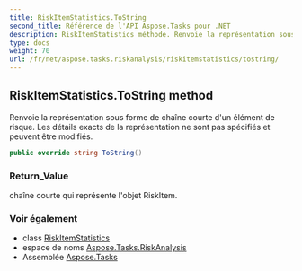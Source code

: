 ```yaml
---
title: RiskItemStatistics.ToString
second_title: Référence de l'API Aspose.Tasks pour .NET
description: RiskItemStatistics méthode. Renvoie la représentation sous forme de chaîne courte dun élément de risque. Les détails exacts de la représentation ne sont pas spécifiés et peuvent être modifiés.
type: docs
weight: 70
url: /fr/net/aspose.tasks.riskanalysis/riskitemstatistics/tostring/
---
```

## RiskItemStatistics.ToString method

Renvoie la représentation sous forme de chaîne courte d'un élément de risque. Les détails exacts de la représentation ne sont pas spécifiés et peuvent être modifiés.

```csharp
public override string ToString()
```

### Return_Value

chaîne courte qui représente l'objet RiskItem.

### Voir également

* class [RiskItemStatistics](../)
* espace de noms [Aspose.Tasks.RiskAnalysis](../../riskitemstatistics/)
* Assemblée [Aspose.Tasks](../../../)


